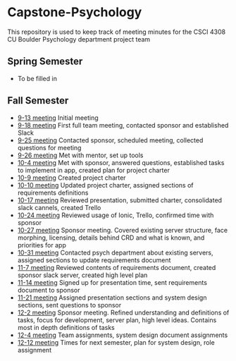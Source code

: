 # Capstone-Psychology

This repository is used to keep track of meeting minutes for the CSCI 4308 CU Boulder Psychology department project team

## Spring Semester

- To be filled in

## Fall Semester

- [9-13 meeting](/meeting_9-13.md) Initial meeting
- [9-18 meeting](/meeeting_9-18.md) First full team meeting, contacted sponsor and established Slack
- [9-25 meeting](/meeting_9-25.md) Contacted sponsor, scheduled meeting, collected questions for meeting
- [9-26 meeting](/meeting_9-26.md) Met with mentor, set up tools
- [10-4 meeting](/meeting_10-4.md) Met with sponsor, answered questions, established tasks to implement in app, created plan for project charter
- [10-9 meeting](/meeting_10-9.md) Created project charter
- [10-10 meeting](/meeting_10-10.md) Updated project charter, assigned sections of requirements definitions
- [10-17 meeting](/meeting_10-17.md) Reviewed presentation, submitted charter, consolidated slack cannels, created Trello
- [10-24 meeting](/meeting_10-24.md) Reviewed usage of Ionic, Trello, confirmed time with sponsor
- [10-27 meeting](/meeting_10-27.md) Sponsor meeting.  Covered existing server structure, face morphing, licensing, details behind CRD and what is known, and priorities for app
- [10-31 meeting](/meeting_10-31.md) Contacted psych department about existing servers, assigned sections to update requirements document
- [11-7 meeting](/meeting_11-7.md) Reviewed contents of requirements document, created sponsor slack server, created high level plan
- [11-14 meeting](/meeting_11-14.md) Signed up for presentation time, sent requirements document to sponsor
- [11-21 meeting](/meeting_11-21.md) Assigned presentation sections and system design sections, sent questions to sponsor
- [12-2 meeting](/meeting_12-2.md) Sponsor meeting.  Refined understanding and definitions of tasks, focus for development, server plan, high level ideas.  Contains most in depth definitions of tasks
- [12-4 meeting](/meeting_12-4.md) Team assignments, system design document assignments
- [12-12 meeting](/meeting_12-12.md) Times for next semester, plan for system design, role assignment
